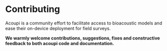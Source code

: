 # Contributing

Acoupi is a community effort to facilitate access to bioacoustic models and ease their on-device deployment for field surveys. 

**We warmly welcome contributions, suggestions, fixes and constructive feedback to both acoupi code and documentation.**

